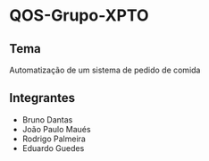 # QOS-Grupo-XPTO

## Tema
Automatização de um sistema de pedido de comida

## Integrantes
- Bruno Dantas
- João Paulo Maués
- Rodrigo Palmeira
- Eduardo Guedes
